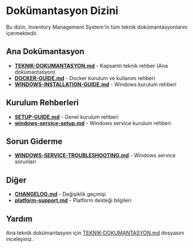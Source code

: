 # Dokümantasyon Dizini

Bu dizin, Inventory Management System'in tüm teknik dokümantasyonlarını içermektedir.

## Ana Dokümantasyon

- **[TEKNIK-DOKUMANTASYON.md](TEKNIK-DOKUMANTASYON.md)** - Kapsamlı teknik rehber (Ana dokümantasyon)
- **[DOCKER-GUIDE.md](DOCKER-GUIDE.md)** - Docker kurulum ve kullanım rehberi
- **[WINDOWS-INSTALLATION-GUIDE.md](WINDOWS-INSTALLATION-GUIDE.md)** - Windows kurulum rehberi

## Kurulum Rehberleri

- **[SETUP-GUIDE.md](SETUP-GUIDE.md)** - Genel kurulum rehberi
- **[windows-service-setup.md](windows-service-setup.md)** - Windows service kurulum rehberi

## Sorun Giderme

- **[WINDOWS-SERVICE-TROUBLESHOOTING.md](WINDOWS-SERVICE-TROUBLESHOOTING.md)** - Windows service sorunları

## Diğer

- **[CHANGELOG.md](CHANGELOG.md)** - Değişiklik geçmişi
- **[platform-support.md](platform-support.md)** - Platform desteği bilgileri

## Yardım

Ana teknik dokümantasyon için [TEKNIK-DOKUMANTASYON.md](TEKNIK-DOKUMANTASYON.md) dosyasını inceleyiniz.
